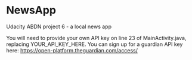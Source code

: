 # NewsApp
Udacity ABDN project 6 - a local news app

You will need to provide your own API key on line 23 of MainActivity.java, replacing YOUR_API_KEY_HERE.
You can sign up for a guardian API key here: https://open-platform.theguardian.com/access/
